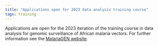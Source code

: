 ```yaml
---
title: "Applications open for 2023 data analysis training course"
tags: training
---
```


Applications are open for the 2023 iteration of the training course in
data analysis for genomic surveillance of African malaria vectors. For
further information see the [MalariaGEN
website](https://www.malariagen.net/article/call-participants-training-course-data-analysis-genomic-surveillance/).